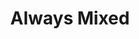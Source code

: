 ---
pid: RS325
title: Always Mixed
location_transcription: 
zipcode: '19121'
outside_phl: 
neighborhood: Brewerytown
age: 
age_range: 
instagram: 
image_file_name: RS_325.jpg
proposal_transcription: |-
  I have always wanted to see a visual representation of Phila. in 18th century.
  What I envision is (was) a three D life size of this ethnic mixed & financially diverse city
topic: History,Philadelphia
topic_summary: 0, 0
type: Sculpture Statue
keywords_other: 
credit: Darris Palmer
image_labels: 
twitter: 
facebook: 
permalink: "/monuments/rs325/"
layout: item-page
---